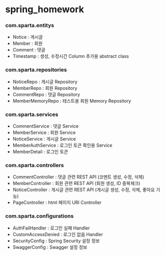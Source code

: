 # spring_homework
### com.sparta.entitys
* Notice : 게시글
* Member : 회원
* Comment : 댓글
* Timestamp : 생성, 수정시간 Column 추가용 abstract class

### com.sparta.repositories
* NoticeRepo : 게시글 Repository
* MemberRepo : 회원 Repository
* CommentRepo : 댓글 Repository
* MemberMemoryRepo : 테스트용 회원 Memory Repository


### com.sparta.services
* CommentService : 댓글 Service
* MemberService : 회원 Service
* NoticeService : 게시글 Service
* MemberAuthService : 로그인 토큰 확인용 Service
* MemberDetail : 로그인 토큰

### com.sparta.controllers
* CommentController : 댓글 관련 REST API (코멘트 생성, 수정, 삭제)
* MemberController : 회원 관련 REST API (회원 생성, ID 중복체크)
* NoticeController : 게시글 관련 REST API (게시글 생성, 수정, 삭제, 좋아요 기능)
* PageController : html 페이지 URI Controller

### com.sparta.configurations
* AuthFailHandler : 로그인 실패 Handler 
* CustomAccessDenied : 로그인 없음 Handler
* SecurityConfig : Spring Security 설정 정보
* SwaggerConfig : Swagger 설정 정보

